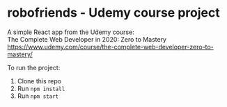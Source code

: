 # robofriends - Udemy course project
A simple React app from the Udemy course:<br/>
The Complete Web Developer in 2020: Zero to Mastery<br/>https://www.udemy.com/course/the-complete-web-developer-zero-to-mastery/<br/>

To run the project:<br/>
1. Clone this repo
2. Run `npm install`
3. Run `npm start`
